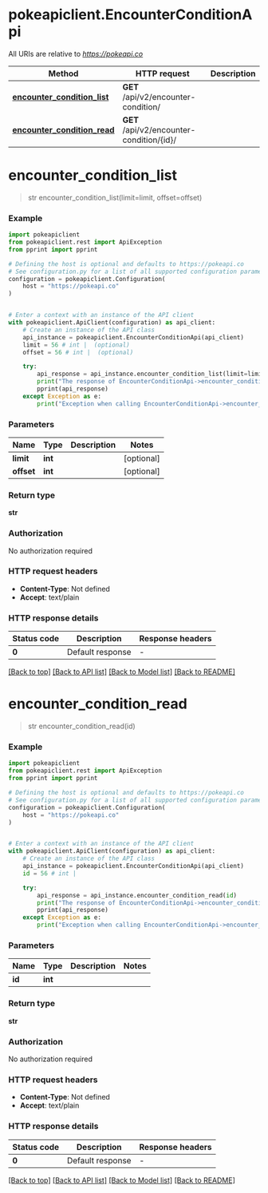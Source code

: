 # pokeapiclient.EncounterConditionApi

All URIs are relative to *https://pokeapi.co*

Method | HTTP request | Description
------------- | ------------- | -------------
[**encounter_condition_list**](EncounterConditionApi.md#encounter_condition_list) | **GET** /api/v2/encounter-condition/ | 
[**encounter_condition_read**](EncounterConditionApi.md#encounter_condition_read) | **GET** /api/v2/encounter-condition/{id}/ | 


# **encounter_condition_list**
> str encounter_condition_list(limit=limit, offset=offset)

### Example


```python
import pokeapiclient
from pokeapiclient.rest import ApiException
from pprint import pprint

# Defining the host is optional and defaults to https://pokeapi.co
# See configuration.py for a list of all supported configuration parameters.
configuration = pokeapiclient.Configuration(
    host = "https://pokeapi.co"
)


# Enter a context with an instance of the API client
with pokeapiclient.ApiClient(configuration) as api_client:
    # Create an instance of the API class
    api_instance = pokeapiclient.EncounterConditionApi(api_client)
    limit = 56 # int |  (optional)
    offset = 56 # int |  (optional)

    try:
        api_response = api_instance.encounter_condition_list(limit=limit, offset=offset)
        print("The response of EncounterConditionApi->encounter_condition_list:\n")
        pprint(api_response)
    except Exception as e:
        print("Exception when calling EncounterConditionApi->encounter_condition_list: %s\n" % e)
```



### Parameters


Name | Type | Description  | Notes
------------- | ------------- | ------------- | -------------
 **limit** | **int**|  | [optional] 
 **offset** | **int**|  | [optional] 

### Return type

**str**

### Authorization

No authorization required

### HTTP request headers

 - **Content-Type**: Not defined
 - **Accept**: text/plain

### HTTP response details

| Status code | Description | Response headers |
|-------------|-------------|------------------|
**0** | Default response |  -  |

[[Back to top]](#) [[Back to API list]](../README.md#documentation-for-api-endpoints) [[Back to Model list]](../README.md#documentation-for-models) [[Back to README]](../README.md)

# **encounter_condition_read**
> str encounter_condition_read(id)

### Example


```python
import pokeapiclient
from pokeapiclient.rest import ApiException
from pprint import pprint

# Defining the host is optional and defaults to https://pokeapi.co
# See configuration.py for a list of all supported configuration parameters.
configuration = pokeapiclient.Configuration(
    host = "https://pokeapi.co"
)


# Enter a context with an instance of the API client
with pokeapiclient.ApiClient(configuration) as api_client:
    # Create an instance of the API class
    api_instance = pokeapiclient.EncounterConditionApi(api_client)
    id = 56 # int | 

    try:
        api_response = api_instance.encounter_condition_read(id)
        print("The response of EncounterConditionApi->encounter_condition_read:\n")
        pprint(api_response)
    except Exception as e:
        print("Exception when calling EncounterConditionApi->encounter_condition_read: %s\n" % e)
```



### Parameters


Name | Type | Description  | Notes
------------- | ------------- | ------------- | -------------
 **id** | **int**|  | 

### Return type

**str**

### Authorization

No authorization required

### HTTP request headers

 - **Content-Type**: Not defined
 - **Accept**: text/plain

### HTTP response details

| Status code | Description | Response headers |
|-------------|-------------|------------------|
**0** | Default response |  -  |

[[Back to top]](#) [[Back to API list]](../README.md#documentation-for-api-endpoints) [[Back to Model list]](../README.md#documentation-for-models) [[Back to README]](../README.md)

